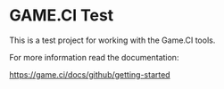 # GAME.CI Test

This is a test project for working with the Game.CI tools.

For more information read the documentation:

https://game.ci/docs/github/getting-started

